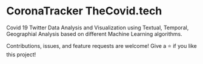 # CoronaTracker TheCovid.tech

Covid 19 Twitter Data Analysis and Visualization using Textual, Temporal, Geographial Analysis based on different Machine Learning algorithms.

Contributions, issues, and feature requests are welcome!
Give a ⭐️ if you like this project!
